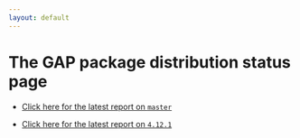 ```yaml
---
layout: default
---
```

# The GAP package distribution status page

- [Click here for the latest report on `master`](latest-master/redirect.html)

- [Click here for the latest report on `4.12.1`](latest-4.12.1/redirect.html)
